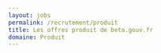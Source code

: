 ```yaml
---
layout: jobs
permalink: /recrutement/produit
title: Les offres produit de beta.gouv.fr
domaine: Produit
---
```


